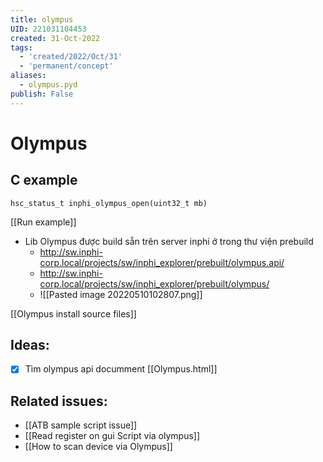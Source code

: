 ```yaml
---
title: olympus
UID: 221031104453
created: 31-Oct-2022
tags:
  - 'created/2022/Oct/31'
  - 'permanent/concept'
aliases:
  - olympus.pyd
publish: False
---
```







# Olympus


## C example

```
hsc_status_t inphi_olympus_open(uint32_t mb)
```

[[Run example]]

- Lib Olympus được build sẵn trên server inphi ở trong thư viện prebuild
	- http://sw.inphi-corp.local/projects/sw/inphi_explorer/prebuilt/olympus.api/
	- http://sw.inphi-corp.local/projects/sw/inphi_explorer/prebuilt/olympus/
	- ![[Pasted image 20220510102807.png]]

[[Olympus install source files]]

## Ideas:
- [x] Tìm olympus api documment [[Olympus.html]]

## Related issues:
- [[ATB sample script issue]]
- [[Read register on gui Script via olympus]]
- [[How to scan device via Olympus]]